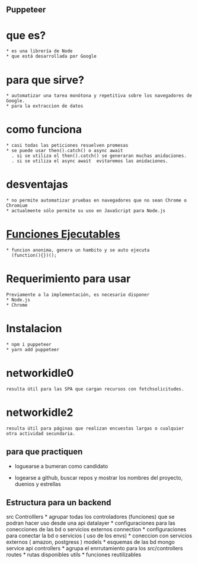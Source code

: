 ## Puppeteer
  # que es?
    * es una librería de Node
    * que está desarrollada por Google
      
  # para que sirve?
    * automatizar una tarea monótona y repetitiva sobre los navegadores de Google.
    * para la extraccion de datos

  # como funciona
    * casi todas las peticiones resuelven promesas
    * se puede usar then().catch() o async await
      . si se utiliza el then().catch() se generaran muchas anidaciones.
      . si se utiliza el async await  evitaremos las anidaciones.

  # desventajas
    * no permite automatizar pruebas en navegadores que no sean Chrome o Chromium
    * actualmente sólo permite su uso en JavaScript para Node.js

  # [Funciones Ejecutables](http://www.etnassoft.com/2011/03/14/funciones-autoejecutables-en-javascript/)
    * funcion anonima, genera un hambito y se auto ejecuta
      (function(){})();

 # Requerimiento para usar
    Previamente a la implementación, es necesario disponer
    * Node.js
    * Chrome

 # Instalacion
    * npm i puppeteer
    * yarn add puppeteer

  # networkidle0 
    resulta útil para las SPA que cargan recursos con fetchsolicitudes.
  # networkidle2 
    resulta útil para páginas que realizan encuestas largas o cualquier otra actividad secundaria.

## para que practiquen 
  * loguearse a bumeran como candidato

  * logearse a github, buscar repos y mostrar los nombres del proyecto, duenios y estrellas


## Estructura para un backend 

  src
    Controlllers
      * agrupar todas los controladores (funciones) que se podran hacer uso desde una api
    datalayer 
      * configuraciones para las conecciones de las bd o servicios externos
      connection
        * configuraciones para conectar la bd o servicios ( uso de los envs)
        * coneccion con servicios externos ( amazon, postgress )
      models
        * esquemas de las bd mongo
    service
      api
        controllers
          * agrupa el enrrutamiento para los src/controllers
        routes
          * rutas disponibles
    utils
      * funciones reutilizables

